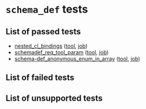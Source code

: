 # `schema_def` tests
## List of passed tests
- [nested_cl_bindings](https://github.com/common-workflow-language/common-workflow-language/tree/main/v1.0/conformance_test_v1.0.yaml#L22) ([tool](https://github.com/common-workflow-language/common-workflow-language/tree/main/v1.0/v1.0/tmap-tool.cwl), [job](https://github.com/common-workflow-language/common-workflow-language/tree/main/v1.0/v1.0/tmap-job.json))
- [schemadef_req_tool_param](https://github.com/common-workflow-language/common-workflow-language/tree/main/v1.0/conformance_test_v1.0.yaml#L613) ([tool](https://github.com/common-workflow-language/common-workflow-language/tree/main/v1.0/v1.0/schemadef-tool.cwl), [job](https://github.com/common-workflow-language/common-workflow-language/tree/main/v1.0/v1.0/schemadef-job.json))
- [schema-def_anonymous_enum_in_array](https://github.com/common-workflow-language/common-workflow-language/tree/main/v1.0/conformance_test_v1.0.yaml#L2384) ([tool](https://github.com/common-workflow-language/common-workflow-language/tree/main/v1.0/v1.0/anon_enum_inside_array_inside_schemadef.cwl), [job](https://github.com/common-workflow-language/common-workflow-language/tree/main/v1.0/v1.0/anon_enum_inside_array_inside_schemadef.yml))
## List of failed tests
## List of unsupported tests
